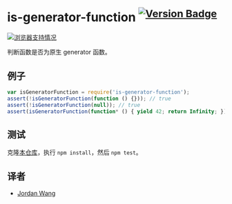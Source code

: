 # is-generator-function <sup>[![Version Badge](http://versionbadg.es/ljharb/is-generator-function.svg)](https://www.npmjs.com/package/is-generator-function)</sup>

[![浏览器支持情况](https://camo.githubusercontent.com/0524cf4e0849af89f8a8710c3ffc136301388412/68747470733a2f2f63692e746573746c696e672e636f6d2f6c6a686172622f69732d67656e657261746f722d66756e6374696f6e2e706e67)](https://ci.testling.com/ljharb/is-generator-function)

判断函数是否为原生 generator 函数。

## 例子

```js
var isGeneratorFunction = require('is-generator-function');
assert(!isGeneratorFunction(function () {})); // true
assert(!isGeneratorFunction(null)); // true
assert(isGeneratorFunction(function* () { yield 42; return Infinity; })); // true
```

## 测试
克隆[本仓库](https://github.com/ljharb/is-generator-function)，执行 `npm install`，然后 `npm test`。

## 译者

- [Jordan Wang](https://github.com/mingmingwon/)
